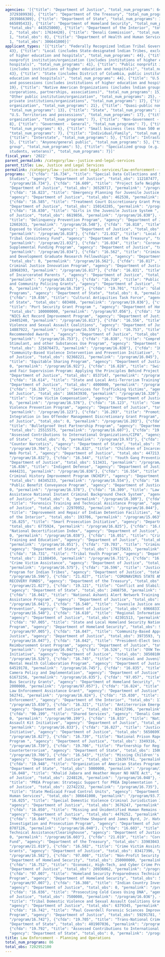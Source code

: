 ```yaml
---
agencies: '[{"title": "Department of Justice", "total_num_programs": 64, "total_obs":
  3729389938}, {"title": "Department of the Treasury", "total_num_programs": 3, "total_obs":
  2039866309}, {"title": "Department of State", "total_num_programs": 10, "total_obs":
  665895433}, {"title": "Department of Homeland Security", "total_num_programs": 5,
  "total_obs": 443525000}, {"title": "Department of the Interior", "total_num_programs":
  2, "total_obs": 17634420}, {"title": "Denali Commission", "total_num_programs":
  1, "total_obs": 0}, {"title": "Department of Health and Human Services", "total_num_programs":
  1, "total_obs": 306641000}]'
applicant_types: '[{"title": "Federally Recognized lndian Tribal Governments", "total_num_programs":
  43}, {"title": "Local (includes State-designated lndian Tribes, excludes institutions
  of higher education and hospitals", "total_num_programs": 44}, {"title": "Private
  nonprofit institution/organization (includes institutions of higher education and
  hospitals)", "total_num_programs": 41}, {"title": "Public nonprofit institution/organization
  (includes institutions of higher education and hospitals)", "total_num_programs":
  43}, {"title": "State (includes District of Columbia, public institutions of higher
  education and hospitals)", "total_num_programs": 44}, {"title": "U.S. Territories
  and possessions (includes institutions of higher education and hospitals)", "total_num_programs":
  19}, {"title": "Native American Organizations (includes lndian groups, cooperatives,
  corporations, partnerships, associations)", "total_num_programs": 15}, {"title":
  "Other public institution/organization", "total_num_programs": 25}, {"title": "Other
  private institutions/organizations", "total_num_programs": 17}, {"title": "Profit
  organization", "total_num_programs": 21}, {"title": "Quasi-public nonprofit institution/organization",
  "total_num_programs": 13}, {"title": "State", "total_num_programs": 25}, {"title":
  "U.S. Territories and possessions", "total_num_programs": 17}, {"title": "Sponsored
  organization", "total_num_programs": 7}, {"title": "Non-Government - General", "total_num_programs":
  8}, {"title": "Government - General", "total_num_programs": 7}, {"title": "Federal",
  "total_num_programs": 6}, {"title": "Small business (less than 500 employees)",
  "total_num_programs": 7}, {"title": "Individual/Family", "total_num_programs": 8},
  {"title": "Interstate", "total_num_programs": 5}, {"title": "Intrastate", "total_num_programs":
  5}, {"title": "Anyone/general public", "total_num_programs": 5}, {"title": "Minority
  group", "total_num_programs": 5}, {"title": "Specialized group (e.g. health professionals,
  students, veterans)", "total_num_programs": 7}]'
fiscal_year: '2022'
parent_permalink: /category/law--justice-and-legal-services
parent_title: Law, Justice and Legal Services
permalink: /category/law--justice-and-legal-services/law-enforcement---planning-and-operations
programs: '[{"cfda": "16.734", "title": "Special Data Collections and Statistical
  Studies", "agency": "Department of Justice", "total_obs": 112187477, "permalink":
  "/program/16.734"}, {"cfda": "16.609", "title": "Project Safe Neighborhoods", "agency":
  "Department of Justice", "total_obs": 36520717, "permalink": "/program/16.609"},
  {"cfda": "16.823", "title": "Emergency Planning for Juvenile Justice Facilities",
  "agency": "Department of Justice", "total_obs": 462538, "permalink": "/program/16.823"},
  {"cfda": "16.585", "title": "Treatment Court Discretionary Grant Program", "agency":
  "Department of Justice", "total_obs": 150142285, "permalink": "/program/16.585"},
  {"cfda": "16.830", "title": "Girls in the Juvenile Justice System ", "agency": "Department
  of Justice", "total_obs": 6619856, "permalink": "/program/16.830"}, {"cfda": "16.548",
  "title": "Delinquency Prevention Program", "agency": "Department of Justice", "total_obs":
  12602631, "permalink": "/program/16.548"}, {"cfda": "16.818", "title": "Children
  Exposed to Violence", "agency": "Department of Justice", "total_obs": 13945946,
  "permalink": "/program/16.818"}, {"cfda": "21.032", "title": "Local Assistance and
  Tribal Consistency Fund", "agency": "Department of the Treasury", "total_obs": 2000000000,
  "permalink": "/program/21.032"}, {"cfda": "16.034", "title": "Coronavirus Emergency
  Supplemental Funding Program", "agency": "Department of Justice", "total_obs": 0,
  "permalink": "/program/16.034"}, {"cfda": "16.562", "title": "Criminal Justice Research
  and Development Graduate Research Fellowships", "agency": "Department of Justice",
  "total_obs": 0, "permalink": "/program/16.562"}, {"cfda": "16.817", "title": "Byrne
  Criminal Justice Innovation Program", "agency": "Department of Justice", "total_obs":
  18968393, "permalink": "/program/16.817"}, {"cfda": "16.831", "title": "Children
  of Incarcerated Parents ", "agency": "Department of Justice", "total_obs": 8963641,
  "permalink": "/program/16.831"}, {"cfda": "16.710", "title": "Public Safety Partnership
  and Community Policing Grants", "agency": "Department of Justice", "total_obs":
  0, "permalink": "/program/16.710"}, {"cfda": "19.701", "title": "Global Counterterrorism
  Programs", "agency": "Department of State", "total_obs": 0, "permalink": "/program/19.701"},
  {"cfda": "19.036", "title": "Cultural Antiquities Task Force", "agency": "Department
  of State", "total_obs": 603408, "permalink": "/program/19.036"}, {"cfda": "97.056",
  "title": "Port Security Grant Program ", "agency": "Department of Homeland Security",
  "total_obs": 100000000, "permalink": "/program/97.056"}, {"cfda": "16.813", "title":
  "NICS Act Record Improvement Program", "agency": "Department of Justice", "total_obs":
  24405240, "permalink": "/program/16.813"}, {"cfda": "16.556", "title": "State Domestic
  Violence and Sexual Assault Coalitions", "agency": "Department of Justice", "total_obs":
  14887922, "permalink": "/program/16.556"}, {"cfda": "16.753", "title": "Congressionally
  Recommended Awards ", "agency": "Department of Justice", "total_obs": 182524000,
  "permalink": "/program/16.753"}, {"cfda": "16.838", "title": "Comprehensive Opioid,
  Stimulant, and other Substances Use Program", "agency": "Department of Justice",
  "total_obs": 325876473, "permalink": "/program/16.838"}, {"cfda": "16.045", "title":
  "Community-Based Violence Intervention and Prevention Initiative", "agency": "Department
  of Justice", "total_obs": 92368221, "permalink": "/program/16.045"}, {"cfda": "16.922",
  "title": "Equitable Sharing Program", "agency": "Department of Justice", "total_obs":
  0, "permalink": "/program/16.922"}, {"cfda": "16.828", "title": "Swift, Certain,
  and Fair Supervision Program: Applying the Principles Behind Project HOPE", "agency":
  "Department of Justice", "total_obs": 8537147, "permalink": "/program/16.828"},
  {"cfda": "16.614", "title": "State and Local Anti-Terrorism Training", "agency":
  "Department of Justice", "total_obs": 4000000, "permalink": "/program/16.614"},
  {"cfda": "16.320", "title": "Services for Trafficking Victims", "agency": "Department
  of Justice", "total_obs": 166343930, "permalink": "/program/16.320"}, {"cfda": "16.576",
  "title": "Crime Victim Compensation", "agency": "Department of Justice", "total_obs":
  0, "permalink": "/program/16.576"}, {"cfda": "16.123", "title": "Community-Based
  Violence Prevention Program", "agency": "Department of Justice", "total_obs": 15276730,
  "permalink": "/program/16.123"}, {"cfda": "16.203", "title": "Promoting Evidence
  Integration in Sex Offender Management Discretionary Grant Program", "agency": "Department
  of Justice", "total_obs": 0, "permalink": "/program/16.203"}, {"cfda": "16.607",
  "title": "Bulletproof Vest Partnership Program", "agency": "Department of Justice",
  "total_obs": 25515575, "permalink": "/program/16.607"}, {"cfda": "19.973", "title":
  "Assessed Contributions to International Organizations/CIPA", "agency": "Department
  of State", "total_obs": 0, "permalink": "/program/19.973"}, {"cfda": "19.704", "title":
  "Counter Narcotics", "agency": "Department of State", "total_obs": 75240606, "permalink":
  "/program/19.704"}, {"cfda": "16.832", "title": "Children of Incarcerated Parents
  Web Portal ", "agency": "Department of Justice", "total_obs": 447213, "permalink":
  "/program/16.832"}, {"cfda": "16.544", "title": "Youth Gang Prevention", "agency":
  "Department of Justice", "total_obs": 513431, "permalink": "/program/16.544"}, {"cfda":
  "16.836", "title": "Indigent Defense", "agency": "Department of Justice", "total_obs":
  4444231, "permalink": "/program/16.836"}, {"cfda": "16.554", "title": "National
  Criminal History Improvement Program (NCHIP)", "agency": "Department of Justice",
  "total_obs": 84345233, "permalink": "/program/16.554"}, {"cfda": "16.578", "title":
  "Public Benefit Conveyance Program", "agency": "Department of Justice", "total_obs":
  0, "permalink": "/program/16.578"}, {"cfda": "16.309", "title": "Law Enforcement
  Assistance National Instant Criminal Background Check System", "agency": "Department
  of Justice", "total_obs": 0, "permalink": "/program/16.309"}, {"cfda": "16.044",
  "title": "Forensics Training and Technical Assistance Program", "agency": "Department
  of Justice", "total_obs": 22970952, "permalink": "/program/16.044"}, {"cfda": "15.063",
  "title": "Improvement and Repair of Indian Detention Facilities", "agency": "Department
  of the Interior", "total_obs": 193706, "permalink": "/program/15.063"}, {"cfda":
  "16.825", "title": "Smart Prosecution Initiative", "agency": "Department of Justice",
  "total_obs": 6775924, "permalink": "/program/16.825"}, {"cfda": "16.038", "title":
  "National Decertification Index", "agency": "Department of Justice", "total_obs":
  0, "permalink": "/program/16.038"}, {"cfda": "16.051", "title": "Crime Gun Intelligence
  Training and Education", "agency": "Department of Justice", "total_obs": 1348876,
  "permalink": "/program/16.051"}, {"cfda": "19.703", "title": "Criminal Justice Systems",
  "agency": "Department of State", "total_obs": 179175633, "permalink": "/program/19.703"},
  {"cfda": "16.731", "title": "Tribal Youth Program", "agency": "Department of Justice",
  "total_obs": 21108450, "permalink": "/program/16.731"}, {"cfda": "16.575", "title":
  "Crime Victim Assistance", "agency": "Department of Justice", "total_obs": 1502844421,
  "permalink": "/program/16.575"}, {"cfda": "16.596", "title": "Justice System Infrastructure
  Program for Indian Tribes", "agency": "Department of Justice", "total_obs": 0, "permalink":
  "/program/16.596"}, {"cfda": "21.027", "title": "CORONAVIRUS STATE AND LOCAL FISCAL
  RECOVERY FUNDS", "agency": "Department of the Treasury", "total_obs": 5963266, "permalink":
  "/program/21.027"}, {"cfda": "19.121", "title": "Conflict and Stabilization Operations",
  "agency": "Department of State", "total_obs": 2468750, "permalink": "/program/19.121"},
  {"cfda": "16.041", "title": "National Ashanti Alert Network Training and Technical
  Assistance Program", "agency": "Department of Justice", "total_obs": 1795116, "permalink":
  "/program/16.041"}, {"cfda": "16.540", "title": "Juvenile Justice and Delinquency
  Prevention", "agency": "Department of Justice", "total_obs": 69668337, "permalink":
  "/program/16.540"}, {"cfda": "16.610", "title": "Regional Information Sharing Systems",
  "agency": "Department of Justice", "total_obs": 42301513, "permalink": "/program/16.610"},
  {"cfda": "97.005", "title": "State and Local Homeland Security National Training
  Program", "agency": "Department of Homeland Security", "total_obs": 91000000, "permalink":
  "/program/97.005"}, {"cfda": "16.047", "title": "Community-Based Approaches to Advancing
  Justice", "agency": "Department of Justice", "total_obs": 3973593, "permalink":
  "/program/16.047"}, {"cfda": "16.042", "title": "President-Elect Security Assistance
  Reimbursement Grant Program", "agency": "Department of Justice", "total_obs": 969692,
  "permalink": "/program/16.042"}, {"cfda": "16.526", "title": "OVW Technical Assistance
  Initiative", "agency": "Department of Justice", "total_obs": 38508106, "permalink":
  "/program/16.526"}, {"cfda": "16.745", "title": "Criminal and Juvenile Justice and
  Mental Health Collaboration Program", "agency": "Department of Justice", "total_obs":
  64519178, "permalink": "/program/16.745"}, {"cfda": "16.835", "title": "Body Worn
  Camera Policy and Implementation", "agency": "Department of Justice", "total_obs":
  61673256, "permalink": "/program/16.835"}, {"cfda": "97.057", "title": "Intercity
  Bus Security Grants", "agency": "Department of Homeland Security", "total_obs":
  2000000, "permalink": "/program/97.057"}, {"cfda": "16.824", "title": "Emergency
  Law Enforcement Assistance Grant", "agency": "Department of Justice", "total_obs":
  562741, "permalink": "/program/16.824"}, {"cfda": "15.030", "title": "Indian Law
  Enforcement", "agency": "Department of the Interior", "total_obs": 17440714, "permalink":
  "/program/15.030"}, {"cfda": "16.321", "title": "Antiterrorism Emergency Reserve",
  "agency": "Department of Justice", "total_obs": 83417396, "permalink": "/program/16.321"},
  {"cfda": "90.199", "title": "Shared Services", "agency": "Denali Commission", "total_obs":
  0, "permalink": "/program/90.199"}, {"cfda": "16.833", "title": "National Sexual
  Assault Kit Initiative", "agency": "Department of Justice", "total_obs": 81424936,
  "permalink": "/program/16.833"}, {"cfda": "16.827", "title": "Justice Reinvestment
  Initiative", "agency": "Department of Justice", "total_obs": 56506997, "permalink":
  "/program/16.827"}, {"cfda": "16.739", "title": "National Prison Rape Statistics
  Program ", "agency": "Department of Justice", "total_obs": 3349316, "permalink":
  "/program/16.739"}, {"cfda": "19.706", "title": "Partnership for Regional East Africa
  Counterterrorism", "agency": "Department of State", "total_obs": 1500000, "permalink":
  "/program/19.706"}, {"cfda": "16.543", "title": "Missing Children''s Assistance",
  "agency": "Department of Justice", "total_obs": 136397741, "permalink": "/program/16.543"},
  {"cfda": "19.948", "title": "Organization of American States Programs", "agency":
  "Department of State", "total_obs": 5000000, "permalink": "/program/19.948"}, {"cfda":
  "16.048", "title": "Khalid Jabara and Heather Heyer NO HATE Act", "agency": "Department
  of Justice", "total_obs": 2248126, "permalink": "/program/16.048"}, {"cfda": "16.735",
  "title": "PREA Program: Strategic Support for PREA Implementation ", "agency": "Department
  of Justice", "total_obs": 22742232, "permalink": "/program/16.735"}, {"cfda": "93.775",
  "title": "State Medicaid Fraud Control Units", "agency": "Department of Health and
  Human Services", "total_obs": 306641000, "permalink": "/program/93.775"}, {"cfda":
  "16.025", "title": "Special Domestic Violence Criminal Jurisdiction Implementation",
  "agency": "Department of Justice", "total_obs": 3676247, "permalink": "/program/16.025"},
  {"cfda": "16.050", "title": "Missing and Unidentified Human Remains (MUHR) Program",
  "agency": "Department of Justice", "total_obs": 4476252, "permalink": "/program/16.050"},
  {"cfda": "16.040", "title": "Matthew Shepard and James Byrd, Jr. Hate Crimes Education,
  Investigation and Prosecution Program", "agency": "Department of Justice", "total_obs":
  8707126, "permalink": "/program/16.040"}, {"cfda": "16.603", "title": "Corrections
  Technical Assistance/Clearinghouse", "agency": "Department of Justice", "total_obs":
  0, "permalink": "/program/16.603"}, {"cfda": "21.019", "title": "Coronavirus Relief
  Fund", "agency": "Department of the Treasury", "total_obs": 33903043, "permalink":
  "/program/21.019"}, {"cfda": "16.582", "title": "Crime Victim Assistance/Discretionary
  Grants", "agency": "Department of Justice", "total_obs": 83417396, "permalink":
  "/program/16.582"}, {"cfda": "97.008", "title": "Non-Profit Security Program", "agency":
  "Department of Homeland Security", "total_obs": 250000000, "permalink": "/program/97.008"},
  {"cfda": "16.752", "title": "Economic, High-Tech, and Cyber Crime Prevention", "agency":
  "Department of Justice", "total_obs": 20936062, "permalink": "/program/16.752"},
  {"cfda": "97.007", "title": "Homeland Security Preparedness Technical Assistance
  Program", "agency": "Department of Homeland Security", "total_obs": 525000, "permalink":
  "/program/97.007"}, {"cfda": "16.308", "title": "Indian Country Investigations",
  "agency": "Department of Justice", "total_obs": 0, "permalink": "/program/16.308"},
  {"cfda": "16.036", "title": "Prosecuting Cold Cases Using DNA", "agency": "Department
  of Justice", "total_obs": 7500000, "permalink": "/program/16.036"}, {"cfda": "16.557",
  "title": "Tribal Domestic Violence and Sexual Assault Coalitions Grant Program",
  "agency": "Department of Justice", "total_obs": 6379345, "permalink": "/program/16.557"},
  {"cfda": "16.742", "title": "Paul Coverdell Forensic Sciences Improvement Grant
  Program", "agency": "Department of Justice", "total_obs": 59291781, "permalink":
  "/program/16.742"}, {"cfda": "19.705", "title": "Trans-National Crime", "agency":
  "Department of State", "total_obs": 401907036, "permalink": "/program/19.705"},
  {"cfda": "19.792", "title": "Assessed Contributions to International Organizations",
  "agency": "Department of State", "total_obs": 0, "permalink": "/program/19.792"}]'
title: Law Enforcement - Planning and Operations
total_num_programs: 86
total_obs: 7202952100
---
```

